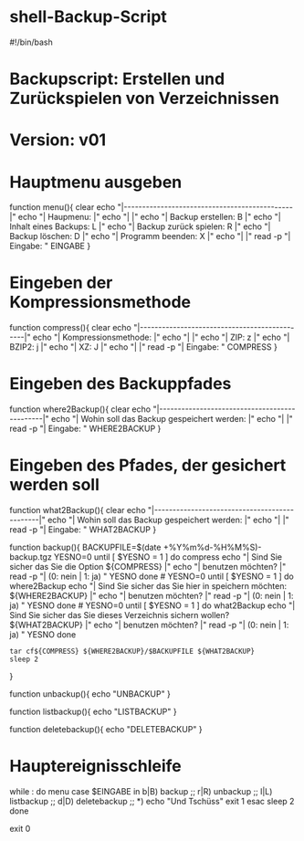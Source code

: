 # shell-Backup-Script
#!/bin/bash

# Backupscript: Erstellen und Zurückspielen von Verzeichnissen
# Version: v01

# Hauptmenu ausgeben
function menu(){
	clear
	echo "|----------------------------------------------|"
	echo "| Haupmenu:                                    |"
	echo "|                                              |"
	echo "|      Backup erstellen:      B                |"
	echo "|      Inhalt eines Backups:  L                |"
	echo "|      Backup zurück spielen: R                |"
	echo "|      Backup löschen:        D                |"
	echo "|      Programm beenden:      X                |"
	echo "|                                              |"
	read -p "| Eingabe: " EINGABE
}

# Eingeben der Kompressionsmethode
function compress(){
	clear
	echo "|----------------------------------------------|"
	echo "| Kompressionsmethode:                         |"
	echo "|                                              |"
	echo "|      ZIP:                   z                |"
	echo "|      BZIP2:                 j                |"
	echo "|      XZ:                    J                |"
	echo "|                                              |"
	read -p "| Eingabe: " COMPRESS
}

# Eingeben des Backuppfades
function where2Backup(){
	clear
	echo "|----------------------------------------------|"
	echo "| Wohin soll das Backup gespeichert werden:    |"
	echo "|                                              |"
	read -p "| Eingabe: " WHERE2BACKUP 
}

# Eingeben des Pfades, der gesichert werden soll
function what2Backup(){
	clear
	echo "|----------------------------------------------|"
	echo "| Wohin soll das Backup gespeichert werden:    |"
	echo "|                                              |"
	read -p "| Eingabe: " WHAT2BACKUP 
}


function backup(){
	BACKUPFILE=$(date +%Y%m%d-%H%M%S)-backup.tgz
	YESNO=0
	until [ $YESNO = 1 ]
	do
		compress
		echo "| Sind Sie sicher das Sie die Option ${COMPRESS}         |" 
		echo "| benutzen möchten?                            |"
		read -p "| (0: nein | 1: ja) " YESNO
	done
	# 
	YESNO=0
	until [ $YESNO = 1 ]
	do
		where2Backup
		echo "| Sind Sie sicher das Sie hier in speichern möchten: ${WHERE2BACKUP}         |" 
		echo "| benutzen möchten?                            |"
		read -p "| (0: nein | 1: ja) " YESNO
	done
	#
	YESNO=0
	until [ $YESNO = 1 ]
	do
		what2Backup	
		echo "| Sind Sie sicher das Sie dieses Verzeichnis sichern wollen? ${WHAT2BACKUP}         |" 
		echo "| benutzen möchten?                            |"
		read -p "| (0: nein | 1: ja) " YESNO
	done
		
	tar cf${COMPRESS} ${WHERE2BACKUP}/$BACKUPFILE ${WHAT2BACKUP}
	sleep 2
}

function unbackup(){
	echo "UNBACKUP"
}

function listbackup(){
	echo "LISTBACKUP"
}

function deletebackup(){
	echo "DELETEBACKUP"
}

# Hauptereignisschleife
while :
do
	menu
	case $EINGABE in
		b|B)
			backup
			;;
		r|R)
			unbackup
			;;
		l|L)
			listbackup
			;;
		d|D)
			deletebackup
			;;
		*)
			echo "Und Tschüss"
			exit 1
	esac
	sleep 2
done

exit 0

